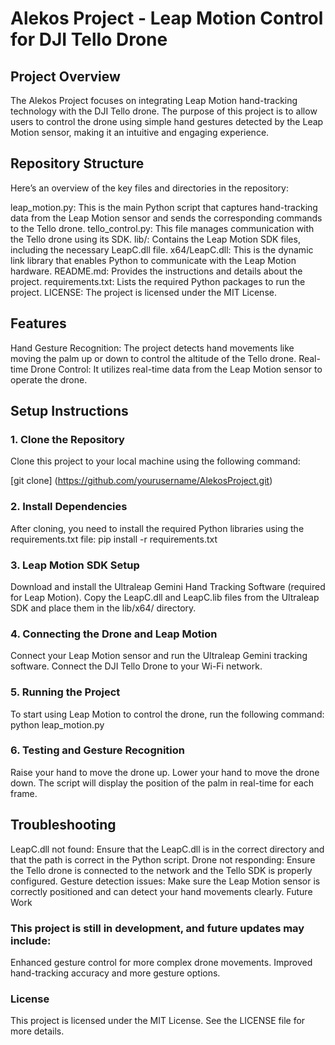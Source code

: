 # Alekos Project - Leap Motion Control for DJI Tello Drone

## Project Overview

The Alekos Project focuses on integrating Leap Motion hand-tracking technology with the DJI Tello drone. The purpose of this project is to allow users to control the drone using simple hand gestures detected by the Leap Motion sensor, making it an intuitive and engaging experience.

## Repository Structure
Here’s an overview of the key files and directories in the repository:

leap_motion.py: This is the main Python script that captures hand-tracking data from the Leap Motion sensor and sends the corresponding commands to the Tello drone.
tello_control.py: This file manages communication with the Tello drone using its SDK.
lib/: Contains the Leap Motion SDK files, including the necessary LeapC.dll file.
x64/LeapC.dll: This is the dynamic link library that enables Python to communicate with the Leap Motion hardware.
README.md: Provides the instructions and details about the project.
requirements.txt: Lists the required Python packages to run the project.
LICENSE: The project is licensed under the MIT License.

## Features
Hand Gesture Recognition: The project detects hand movements like moving the palm up or down to control the altitude of the Tello drone.
Real-time Drone Control: It utilizes real-time data from the Leap Motion sensor to operate the drone.

## Setup Instructions
### 1. Clone the Repository
Clone this project to your local machine using the following command:


[git clone] (https://github.com/yourusername/AlekosProject.git)

### 2. Install Dependencies
After cloning, you need to install the required Python libraries using the requirements.txt file:
pip install -r requirements.txt

### 3. Leap Motion SDK Setup
Download and install the Ultraleap Gemini Hand Tracking Software (required for Leap Motion).
Copy the LeapC.dll and LeapC.lib files from the Ultraleap SDK and place them in the lib/x64/ directory.

### 4. Connecting the Drone and Leap Motion
Connect your Leap Motion sensor and run the Ultraleap Gemini tracking software.
Connect the DJI Tello Drone to your Wi-Fi network.

### 5. Running the Project
To start using Leap Motion to control the drone, run the following command:
python leap_motion.py

### 6. Testing and Gesture Recognition
Raise your hand to move the drone up.
Lower your hand to move the drone down.
The script will display the position of the palm in real-time for each frame.

## Troubleshooting

LeapC.dll not found: Ensure that the LeapC.dll is in the correct directory and that the path is correct in the Python script.
Drone not responding: Ensure the Tello drone is connected to the network and the Tello SDK is properly configured.
Gesture detection issues: Make sure the Leap Motion sensor is correctly positioned and can detect your hand movements clearly.
Future Work

### This project is still in development, and future updates may include:

Enhanced gesture control for more complex drone movements.
Improved hand-tracking accuracy and more gesture options.

### License

This project is licensed under the MIT License. See the LICENSE file for more details.
